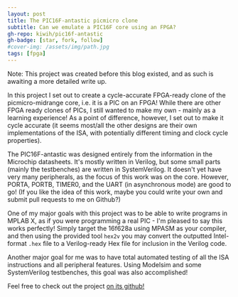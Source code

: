 ```yaml
---
layout: post
title: The PIC16F-antastic picmicro clone
subtitle: Can we emulate a PIC16F core using an FPGA?
gh-repo: kiwih/pic16f-antastic
gh-badge: [star, fork, follow]
#cover-img: /assets/img/path.jpg
tags: [fpga]
---
```


Note: This project was created before this blog existed, and as such is awaiting a more detailed write up.

In this project I set out to create a  cycle-accurate FPGA-ready clone of the picmicro-midrange core, i.e. it is a PIC on an FPGA!
While there are other FPGA ready clones of PICs, I still wanted to make my own - mainly as a learning experience! 
As a point of difference, however, I set out to make it cycle accurate (it seems most/all the other designs are their own implementations of the ISA, with potentially different timing and clock cycle properties).

The PIC16F-antastic was designed entirely from the information in the Microchip datasheets.
It's mostly written in Verilog, but some small parts (mainly the testbenches) are written in SystemVerilog.
It doesn't yet have very many peripherals, as the focus of this work was on the core. However, PORTA, PORTB, TIMER0, and the UART (in asynchronous mode) are good to go!
(If you like the idea of this work, maybe you could write your own and submit pull requests to me on Github?)

One of my major goals with this project was to be able to write programs in MPLAB X, as if you were programming a real PIC - I'm pleased to say this works perfectly! Simply target the 16f628a using MPASM as your compiler, and then using the provided tool `hex2v` you may convert the outputted Intel-format `.hex` file to a Verilog-ready Hex file for inclusion in the Verilog code.

Another major goal for me was to have total automated testing of all the ISA instructions and all peripheral features. Using Modelsim and some SystemVerilog testbenches, this goal was also accomplished!

Feel free to check out the project [on its github!](https://github.com/kiwih/pic16f-antastic)